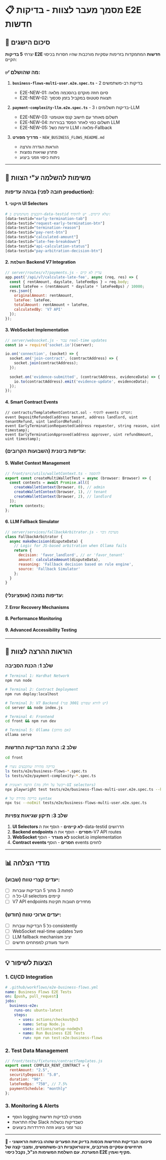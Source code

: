 # 📋 מסמך מעבר לצוות - בדיקות E2E חדשות

## 🎯 סיכום הישגים

יצרתי **5 בדיקות E2E חדשות** המתמקדות בזרימות עסקיות מורכבות שהיו חסרות בכיסוי הקיים:

### ✅ מה שהושלם:

1. **`business-flows-multi-user.e2e.spec.ts`** - 2 בדיקות רב-משתמשים
   - E2E-NEW-01: סיום חוזה מוקדם בהסכמה מלאה  
   - E2E-NEW-02: תצוגת סטטוס במקביל בזמן סכסוך

2. **`payment-complexity-llm.e2e.spec.ts`** - 3 בדיקות תשלומים ו-LLM
   - E2E-NEW-03: תשלום מאוחר עם חישוב קנס אוטומטי
   - E2E-NEW-04: תשלום כפוי לאחר הפסד בבוררות LLM  
   - E2E-NEW-05: זרימת כשל LLM מלאה ו-Fallback

3. **מדריך מפורט** - `NEW_BUSINESS_FLOWS_README.md`
   - הוראות הגדרה והרצה
   - פתרון שגיאות נפוצות
   - ניתוח כיסוי וזמני ביצוע

---

## 🔧 משימות להשלמה ע"י הצוות

### גבוהה עדיפות (חובה לפני production):

#### 1. **תיקוני UI Selectors** 
```bash
# הקבצים משתמשים ב-data-testid שלא קיימים. יש להוסיף:
[data-testid="early-termination-tab"]
[data-testid="request-early-termination-btn"] 
[data-testid="termination-reason"]
[data-testid="pay-rent-btn"]
[data-testid="calculated-amount"]
[data-testid="late-fee-breakdown"]
[data-testid="api-calculation-status"]
[data-testid="pay-arbitration-decision-btn"]
```

#### 2. **השלמת Backend V7 Integration**
```javascript
// server/routes/v7/payments.js - עדיין לא קיים
app.post('/api/v7/calculate-late-fee', async (req, res) => {
  const { rentAmount, dayslate, lateFeeBps } = req.body;
  const lateFee = (rentAmount * dayslate * lateFeeBps) / 10000;
  res.json({ 
    originalAmount: rentAmount,
    lateFee: lateFee,
    totalAmount: rentAmount + lateFee,
    calculatedBy: 'V7 API'
  });
});
```

#### 3. **WebSocket Implementation**
```javascript
// server/websocket.js - עבור real-time updates
const io = require('socket.io')(server);

io.on('connection', (socket) => {
  socket.on('join-contract', (contractAddress) => {
    socket.join(contractAddress);
  });
  
  socket.on('evidence-submitted', (contractAddress, evidenceData) => {
    io.to(contractAddress).emit('evidence-update', evidenceData);
  });
});
```

#### 4. **Smart Contract Events**
```solidity
// contracts/TemplateRentContract.sol - להוסיף events חסרים:
event DepositRefunded(address tenant, address landlord, uint tenantRefund, uint landlordRefund);
event EarlyTerminationRequested(address requester, string reason, uint timestamp);
event EarlyTerminationApproved(address approver, uint refundAmount, uint timestamp);
```

### עדיפות בינונית (השבועות הקרובים):

#### 5. **Wallet Context Management**
```typescript
// front/src/utils/walletContext.ts - להוספה
export const createMultiWalletTest = async (browser: Browser) => {
  const contexts = await Promise.all([
    createWalletContext(browser, 0), // admin
    createWalletContext(browser, 1), // tenant  
    createWalletContext(browser, 2), // landlord
  ]);
  return contexts;
};
```

#### 6. **LLM Fallback Simulator**
```javascript
// server/services/fallbackArbitrator.js - מערכת גיבוי
class FallbackArbitrator {
  async makeDecision(disputeData) {
    // Logic for JS-based arbitration when Ollama fails
    return {
      decision: 'favor_landlord', // or 'favor_tenant'
      amount: calculateAmount(disputeData),
      reasoning: 'Fallback decision based on rule engine',
      source: 'Fallback Simulator'
    };
  }
}
```

### עדיפות נמוכה (אופציונלי):

#### 7. **Error Recovery Mechanisms**
#### 8. **Performance Monitoring**  
#### 9. **Advanced Accessibility Testing**

---

## 🚀 הוראות ההרצה לצוות

### שלב 1: הכנת הסביבה
```bash
# Terminal 1: Hardhat Network
npm run node

# Terminal 2: Contract Deployment  
npm run deploy:localhost

# Terminal 3: V7 Backend (יש לוודא שפורט 3001 פנוי)
cd server && node index.js

# Terminal 4: Frontend
cd front && npm run dev

# Terminal 5: Ollama (אם מותקן)
ollama serve
```

### שלב 2: הרצת הבדיקות החדשות
```bash
cd front

# בדיקה מהירה שהקבצים נוצרו
ls tests/e2e/business-flows-*.spec.ts
ls tests/e2e/payment-complexity-*.spec.ts

# הרצה ראשונית (ייכשל על חלק מה-UI selectors)
npx playwright test tests/e2e/business-flows-multi-user.e2e.spec.ts --headed

# בדיקה מהירה של syntax
npx tsc --noEmit tests/e2e/business-flows-multi-user.e2e.spec.ts
```

### שלב 3: תיקון שגיאות צפויות
1. **UI Selectors לא קיימים** - הוסף את ה-data-testid הדרושים
2. **Backend endpoints חסרים** - הוסף את ה-V7 API routes
3. **WebSocket לא מוגדר** - הוסף socket.io implementation
4. **Contract events חסרים** - הוסף events לחוזים

---

## 📊 מדדי הצלחה

### יעדים קצרי טווח (שבוע):
- [ ] לפחות 3 מתוך 5 הבדיקות עוברות
- [ ] כל ה-UI selectors קיימים  
- [ ] V7 API endpoints מחזירים תגובות תקינות

### יעדים ארוכי טווח (חודש):
- [ ] כל 5 הבדיקות עוברות consistently
- [ ] WebSocket real-time updates פועל
- [ ] LLM fallback mechanism יציב
- [ ] תיעוד מעודכן למפתחים חדשים

---

## 💡 הצעות לשיפור

### 1. **CI/CD Integration**
```yaml
# .github/workflows/e2e-business-flows.yml
name: Business Flows E2E Tests
on: [push, pull_request]
jobs:
  business-e2e:
    runs-on: ubuntu-latest
    steps:
      - uses: actions/checkout@v3
      - name: Setup Node.js
        uses: actions/setup-node@v3
      - name: Run Business E2E Tests
        run: npm run test:e2e:business-flows
```

### 2. **Test Data Management**
```javascript
// front/tests/fixtures/contractTemplates.js
export const COMPLEX_RENT_CONTRACT = {
  rentAmount: "2.5",
  securityDeposit: "5.0", 
  duration: "90",
  lateFeeBps: "750", // 7.5%
  paymentSchedule: "monthly"
};
```

### 3. **Monitoring & Alerts**
- הוסף logging מפורט לבדיקות חדשות
- שלח התראות Slack כשבדיקות נכשלות  
- נטר זמני ביצוע וזהה הידרדרות ביצועים

---

**🎉 סיכום: הבדיקות החדשות מכסות בדיוק את הפערים שזוהו בניתוח הראשוני - תרחישים עסקיים מורכבים, אינטראקציות רב-משתמשים, ומצבי קצה של המערכת. עם השלמת המשימות הנ"ל, נקבל כיסוי E2E מקיף ואמין.**